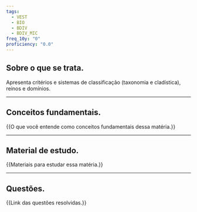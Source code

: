 ```yaml
---
tags:
  - VEST
  - BIO
  - BDIV
  - BDIV_MIC
freq_10y: "0"
proficiency: "0.0"
---
```

## Sobre o que se trata.

Apresenta critérios e sistemas de classificação (taxonomia e cladística), reinos e domínios.

--- 
## Conceitos fundamentais.

{{O que você entende como conceitos fundamentais dessa matéria.}}

---
## Material de estudo.

{{Materiais para estudar essa matéria.}}

--- 
## Questões.

{{Link das questões resolvidas.}}